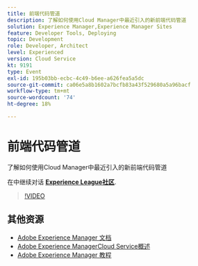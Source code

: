 ```yaml
---
title: 前端代码管道
description: 了解如何使用Cloud Manager中最近引入的新前端代码管道
solution: Experience Manager,Experience Manager Sites
feature: Developer Tools, Deploying
topic: Development
role: Developer, Architect
level: Experienced
version: Cloud Service
kt: 9191
type: Event
exl-id: 195b03bb-ecbc-4c49-b6ee-a626fea5a5dc
source-git-commit: ca06e5a8b1602a7bcfb83a43f529680a5a96bacf
workflow-type: tm+mt
source-wordcount: '74'
ht-degree: 18%

---
```


# 前端代码管道

了解如何使用Cloud Manager中最近引入的新前端代码管道

在中继续对话 **[Experience League社区](https://adobe.ly/2XVcBg8)**.

>[!VIDEO](https://video.tv.adobe.com/v/337886/?quality=12&learn=on&hidetitle=true)

## 其他资源

- [Adobe Experience Manager 文档](https://experienceleague.adobe.com/docs/experience-manager-cloud-service.html)
- [Adobe Experience ManagerCloud Service概述](https://experienceleague.adobe.com/docs/experience-manager-cloud-service/overview/home.html)
- [Adobe Experience Manager 教程](https://experienceleague.adobe.com/docs/experience-manager-tutorials.html)
